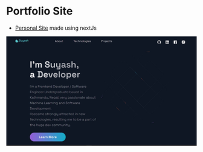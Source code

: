 # Portfolio Site
- [Personal Site](https://sthsuyash.github.io/personal-site/) made using nextJs 


[![Profile Site](/images/screenshot.jpg)](https://sthsuyash.github.io/personal-site/)
